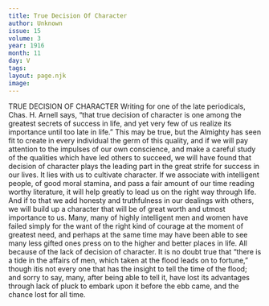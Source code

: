 ```yaml
---
title: True Decision Of Character
author: Unknown
issue: 15
volume: 3
year: 1916
month: 11
day: V
tags:
layout: page.njk
image:
---
```

TRUE DECISION OF CHARACTER       Writing for one of the late periodicals, Chas. H. Arnell says, “that true decision of character is one among the greatest secrets of success in life, and yet very few of us realize its importance until too late in life.” This may be true, but the Almighty has seen fit to create in every individual the germ of this quality, and if we will pay attention to the impulses of our own conscience, and make a careful study of the qualities which have led others to succeed, we will have found that decision of character plays the leading part in the great strife for success in our lives.       It lies with us to cultivate character. If we associate with intelligent people, of good moral stamina, and pass a fair amount of our time reading worthy literature, it will help greatly to lead us on the right way through life. And if to that we add honesty and truthfulness in our dealings with others, we will build up a character that will be of great worth and utmost importance to us.       Many, many of highly intelligent men and women have failed simply for the want of the right kind of courage at the moment of greatest need, and perhaps at the same time may have been able to see many less gifted ones press on to the higher and better places in life. All because of the lack of decision of character. It is no doubt true that “there is a tide in the affairs of men, which taken at the flood leads on to fortune,” though itis not every one that has the insight to tell the time of the flood; and sorry to say, many, after being able to tell it, have lost its advantages through lack of pluck to embark upon it before the ebb came, and the chance lost for all time.

